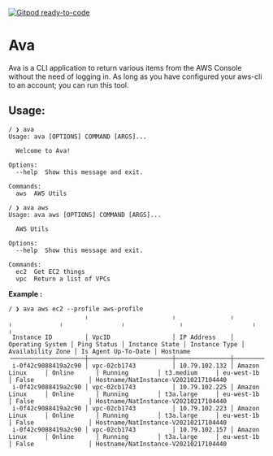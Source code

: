 [![Gitpod ready-to-code](https://img.shields.io/badge/Gitpod-ready--to--code-blue?logo=gitpod)](https://gitpod.io/#https://github.com/ZakHargz/ava-cli)

# Ava

Ava is a CLI application to return various items from the AWS Console without the need of logging in.  As long as you have configured your aws-cli to an account; you can run this tool. 

## Usage:

```
/ ❯ ava
Usage: ava [OPTIONS] COMMAND [ARGS]...

  Welcome to Ava!

Options:
  --help  Show this message and exit.

Commands:
  aws  AWS Utils
```

```
/ ❯ ava aws
Usage: ava aws [OPTIONS] COMMAND [ARGS]...

  AWS Utils

Options:
  --help  Show this message and exit.

Commands:
  ec2  Get EC2 things
  vpc  Return a list of VPCs

```

**Example :**

```
/ ❯ ava aws ec2 --profile aws-profile
                     ╷                       ╷               ╷                  ╷             ╷                ╷               ╷                   ╷                     ╷
 Instance ID         │ VpcID                 │ IP Address    │ Operating System │ Ping Status │ Instance State │ Instance Type │ Availability Zone │ Is Agent Up-To-Date │ Hostname
╶────────────────────┼───────────────────────┼───────────────┼──────────────────┼─────────────┼────────────────┼───────────────┼───────────────────┼─────────────────────┼───────────────────────────────────────────────────────────────────╴
 i-0f42c9088419a2c90 │ vpc-02cb1743          │ 10.79.102.132 │ Amazon Linux     │ Online      │ Running        │ t3.medium     │ eu-west-1b        │ False               │ Hostname/NatInstance-V20210217104440
 i-0f42c9088419a2c90 │ vpc-02cb1743          │ 10.79.102.225 │ Amazon Linux     │ Online      │ Running        │ t3a.large     │ eu-west-1b        │ False               │ Hostname/NatInstance-V20210217104440
 i-0f42c9088419a2c90 │ vpc-02cb1743          │ 10.79.102.223 │ Amazon Linux     │ Online      │ Running        │ t3a.large     │ eu-west-1b        │ False               │ Hostname/NatInstance-V20210217104440
 i-0f42c9088419a2c90 │ vpc-02cb1743          │ 10.79.102.157 │ Amazon Linux     │ Online      │ Running        │ t3a.large     │ eu-west-1b        │ False               │ Hostname/NatInstance-V20210217104440
```
